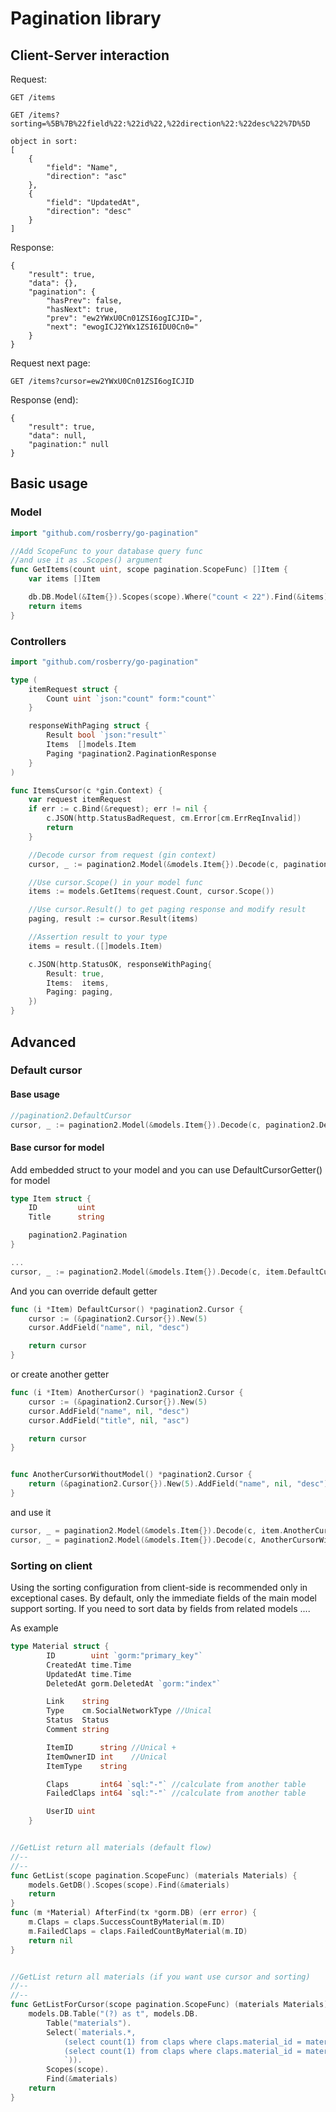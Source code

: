 # Pagination library


## Client-Server interaction

Request:
```
GET /items
```

```
GET /items?sorting=%5B%7B%22field%22:%22id%22,%22direction%22:%22desc%22%7D%5D

object in sort:
[
    {
        "field": "Name",
        "direction": "asc"
    },
    {
        "field": "UpdatedAt",
        "direction": "desc"
    }
]

```

Response:
```
{
    "result": true,
    "data": {},
    "pagination": {
        "hasPrev": false,
        "hasNext": true,
        "prev": "ew2YWxU0Cn01ZSI6ogICJID=",
        "next": "ewogICJ2YWx1ZSI6IDU0Cn0="
    }
}
```

Request next page:

```
GET /items?cursor=ew2YWxU0Cn01ZSI6ogICJID
```

Response (end):
```
{
    "result": true,
    "data": null,
    "pagination:" null
}
```

## Basic usage

### Model
```go
import "github.com/rosberry/go-pagination"

//Add ScopeFunc to your database query func
//and use it as .Scopes() argument
func GetItems(count uint, scope pagination.ScopeFunc) []Item {
	var items []Item

	db.DB.Model(&Item{}).Scopes(scope).Where("count < 22").Find(&items)
	return items
}
```

### Controllers
```go
import "github.com/rosberry/go-pagination"

type (
	itemRequest struct {
		Count uint `json:"count" form:"count"`
	}

	responseWithPaging struct {
		Result bool `json:"result"`
		Items  []models.Item
		Paging *pagination2.PaginationResponse
	}
)

func ItemsCursor(c *gin.Context) {
	var request itemRequest
	if err := c.Bind(&request); err != nil {
		c.JSON(http.StatusBadRequest, cm.Error[cm.ErrReqInvalid])
		return
	}

    //Decode cursor from request (gin context) 
	cursor, _ := pagination2.Model(&models.Item{}).Decode(c, pagination2.DefaultCursor)

    //Use cursor.Scope() in your model func
	items := models.GetItems(request.Count, cursor.Scope())

    //Use cursor.Result() to get paging response and modify result
	paging, result := cursor.Result(items)

    //Assertion result to your type
	items = result.([]models.Item)

	c.JSON(http.StatusOK, responseWithPaging{
		Result: true,
		Items:  items,
		Paging: paging,
	})
}

```

## Advanced

### Default cursor

#### Base usage
```go
//pagination2.DefaultCursor
cursor, _ := pagination2.Model(&models.Item{}).Decode(c, pagination2.DefaultCursor)
```

#### Base cursor for model
Add embedded struct to your model and you can use DefaultCursorGetter() for model

```go
type Item struct {
    ID         uint
    Title      string

    pagination2.Pagination
}

...
cursor, _ := pagination2.Model(&models.Item{}).Decode(c, item.DefaultCursor)
```

And you can override default getter
```go
func (i *Item) DefaultCursor() *pagination2.Cursor {
	cursor := (&pagination2.Cursor{}).New(5)
	cursor.AddField("name", nil, "desc")

	return cursor
}
```

or create another getter
```go
func (i *Item) AnotherCursor() *pagination2.Cursor {
	cursor := (&pagination2.Cursor{}).New(5)
    cursor.AddField("name", nil, "desc")
    cursor.AddField("title", nil, "asc")

	return cursor
}


func AnotherCursorWithoutModel() *pagination2.Cursor {
	return (&pagination2.Cursor{}).New(5).AddField("name", nil, "desc").AddField("title", nil, "asc")
}

```

and use it
```go
cursor, _ = pagination2.Model(&models.Item{}).Decode(c, item.AnotherCursor)
cursor, _ = pagination2.Model(&models.Item{}).Decode(c, AnotherCursorWithoutModel)
```

### Sorting on client

Using the sorting configuration from client-side is recommended only in exceptional cases. By default, only the immediate fields of the main model support sorting. If you need to sort data by fields from related models ....

As example

```go
type Material struct {
		ID        uint `gorm:"primary_key"`
		CreatedAt time.Time
		UpdatedAt time.Time
		DeletedAt gorm.DeletedAt `gorm:"index"`

		Link    string
		Type    cm.SocialNetworkType //Unical
		Status  Status
		Comment string

		ItemID      string //Unical +
		ItemOwnerID int    //Unical
		ItemType    string

		Claps       int64 `sql:"-"` //calculate from another table
		FailedClaps int64 `sql:"-"` //calculate from another table

		UserID uint
	}


//GetList return all materials (default flow)
//--
//--
func GetList(scope pagination.ScopeFunc) (materials Materials) {
	models.GetDB().Scopes(scope).Find(&materials)
	return
}
func (m *Material) AfterFind(tx *gorm.DB) (err error) {
	m.Claps = claps.SuccessCountByMaterial(m.ID)
	m.FailedClaps = claps.FailedCountByMaterial(m.ID)
	return nil
}


//GetList return all materials (if you want use cursor and sorting)
//--
//--
func GetListForCursor(scope pagination.ScopeFunc) (materials Materials) {
	models.DB.Table("(?) as t", models.DB.
		Table("materials").
		Select(`materials.*, 
			(select count(1) from claps where claps.material_id = materials.id and claps.success = true) as claps,
			(select count(1) from claps where claps.material_id = materials.id and claps.success = false) as failed_claps
			`)).
		Scopes(scope).
		Find(&materials)
	return
}

```